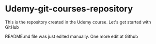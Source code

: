 # Udemy-git-courses-repository
This is the repository created in the Udemy course. Let's get started with GitHub

README.md file was just edited manually. One more edit at Github
